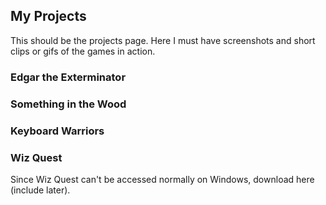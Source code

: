 ## My Projects

This should be the projects page. 
Here I must have screenshots and short clips or gifs of the games in action.

### Edgar the Exterminator

### Something in the Wood

### Keyboard Warriors

### Wiz Quest

Since Wiz Quest can't be accessed normally on Windows, download here (include later).
